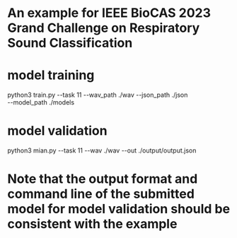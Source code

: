 # An example for IEEE BioCAS 2023 Grand Challenge on Respiratory Sound Classification


# model training
python3 train.py --task          11
                 --wav_path      ./wav
                 --json_path     ./json   
                 --model_path    ./models

# model validation
python3 mian.py --task            11
                --wav             ./wav
                --out             ./output/output.json

# Note that the output format and command line of the submitted model for model validation should be consistent with the example
